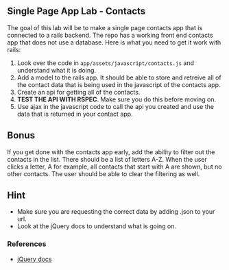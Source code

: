 ## Single Page App Lab - Contacts

The goal of this lab will be to make a single page contacts app that is connected to a rails backend.  The repo has a working front end contacts app that does not use a database.  Here is what you need to get it work with rails:


1. Look over the code in `app/assets/javascript/contacts.js` and understand what it is doing.
2. Add a model to the rails app.  It should be able to store and retreive all of the contact data that is being used in the javascript of the contacts app.
3. Create an api for getting all of the contacts.
4. __TEST THE API WITH RSPEC__.  Make sure you do this before moving on.
5. Use ajax in the javascript code to call the api you created and use the data that is returned in your contact app.

## Bonus

If you get done with the contacts app early, add the ability to filter out the contacts in the list.  There should be a list of letters A-Z.  When the user clicks a letter, A for example, all contacts that start with A are shown, but no other contacts.  The user should be able to clear the filtering as well.

## Hint

* Make sure you are requesting the correct data by adding .json to your url.
* Look at the jQuery docs to understand what is going on.

### References

* [jQuery docs](http://api.jquery.com/)
